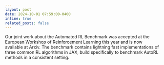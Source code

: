 ```yaml
---
layout: post
date: 2024-10-01 07:59:00-0400
inline: true
related_posts: false
---
```


Our joint work about the Automated RL Benchmark was accepted at the European Workshop of
Reinforcement Learning this year and is now available at Arxiv. 
The benchmark contains lightning fast implementations of three common RL algorithms in JAX, build specifically to benchmark AutoRL methods in a consistent setting.
